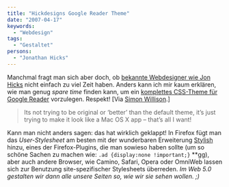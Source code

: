 ```yaml
---
title: "Hickdesigns Google Reader Theme"
date: "2007-04-17"
keywords:
  - "Webdesign"
tags:
  - "Gestaltet"
persons:
  - "Jonathan Hicks"
---
```


Manchmal fragt man sich aber doch, ob [bekannte Webdesigner wie Jon Hicks](http://www.hicksdesign.co.uk/) nicht einfach zu viel Zeit haben. Anders kann ich mir kaum erklären, wie man genug _spare time_ finden kann, um ein [komplettes CSS-Theme für Google Reader](http://www.hicksdesign.co.uk/journal/google-reader-theme) vorzulegen. Respekt! \[Via [Simon Willison](http://simonwillison.net/2007/Apr/16/google/).\]

> Its not trying to be original or ‘better’ than the default theme, it’s just trying to make it look like a Mac OS X app – that’s all I want!

Kann man nicht anders sagen: das hat wirklich geklappt! In Firefox fügt man das _User-Stylesheet_ am besten mit der wunderbaren Erweiterung [Stylish](https://addons.mozilla.org/en-US/firefox/addon/2108) hinzu, eines der Firefox-Plugins, die man sowieso haben sollte (um so schöne Sachen zu machen wie: `.ad {display:none !important;}` \*\*gg), aber auch andere Browser, wie Camino, Safari, Opera oder OmniWeb lassen sich zur Benutzung site-spezifischer Stylesheets überreden. _Im Web 5.0 gestalten wir dann alle unsere Seiten so, wie wir sie sehen wollen. ;)_
